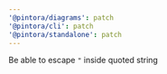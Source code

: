 ```yaml
---
'@pintora/diagrams': patch
'@pintora/cli': patch
'@pintora/standalone': patch
---
```


Be able to escape `"` inside quoted string
